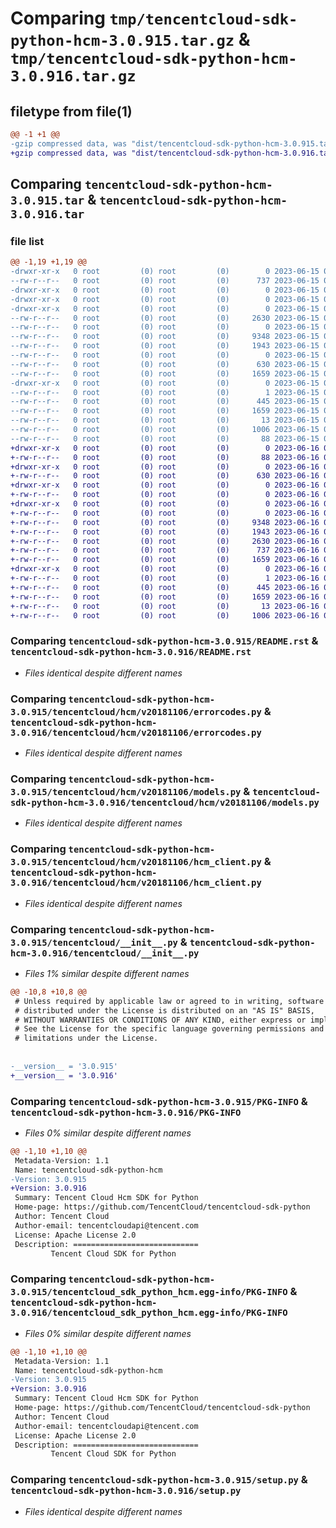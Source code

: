# Comparing `tmp/tencentcloud-sdk-python-hcm-3.0.915.tar.gz` & `tmp/tencentcloud-sdk-python-hcm-3.0.916.tar.gz`

## filetype from file(1)

```diff
@@ -1 +1 @@
-gzip compressed data, was "dist/tencentcloud-sdk-python-hcm-3.0.915.tar", last modified: Thu Jun 15 00:26:51 2023, max compression
+gzip compressed data, was "dist/tencentcloud-sdk-python-hcm-3.0.916.tar", last modified: Fri Jun 16 00:35:02 2023, max compression
```

## Comparing `tencentcloud-sdk-python-hcm-3.0.915.tar` & `tencentcloud-sdk-python-hcm-3.0.916.tar`

### file list

```diff
@@ -1,19 +1,19 @@
-drwxr-xr-x   0 root         (0) root         (0)        0 2023-06-15 00:26:51.000000 tencentcloud-sdk-python-hcm-3.0.915/
--rw-r--r--   0 root         (0) root         (0)      737 2023-06-15 00:26:51.000000 tencentcloud-sdk-python-hcm-3.0.915/README.rst
-drwxr-xr-x   0 root         (0) root         (0)        0 2023-06-15 00:26:51.000000 tencentcloud-sdk-python-hcm-3.0.915/tencentcloud/
-drwxr-xr-x   0 root         (0) root         (0)        0 2023-06-15 00:26:51.000000 tencentcloud-sdk-python-hcm-3.0.915/tencentcloud/hcm/
-drwxr-xr-x   0 root         (0) root         (0)        0 2023-06-15 00:26:51.000000 tencentcloud-sdk-python-hcm-3.0.915/tencentcloud/hcm/v20181106/
--rw-r--r--   0 root         (0) root         (0)     2630 2023-06-15 00:26:51.000000 tencentcloud-sdk-python-hcm-3.0.915/tencentcloud/hcm/v20181106/errorcodes.py
--rw-r--r--   0 root         (0) root         (0)        0 2023-06-15 00:26:51.000000 tencentcloud-sdk-python-hcm-3.0.915/tencentcloud/hcm/v20181106/__init__.py
--rw-r--r--   0 root         (0) root         (0)     9348 2023-06-15 00:26:51.000000 tencentcloud-sdk-python-hcm-3.0.915/tencentcloud/hcm/v20181106/models.py
--rw-r--r--   0 root         (0) root         (0)     1943 2023-06-15 00:26:51.000000 tencentcloud-sdk-python-hcm-3.0.915/tencentcloud/hcm/v20181106/hcm_client.py
--rw-r--r--   0 root         (0) root         (0)        0 2023-06-15 00:26:51.000000 tencentcloud-sdk-python-hcm-3.0.915/tencentcloud/hcm/__init__.py
--rw-r--r--   0 root         (0) root         (0)      630 2023-06-15 00:26:51.000000 tencentcloud-sdk-python-hcm-3.0.915/tencentcloud/__init__.py
--rw-r--r--   0 root         (0) root         (0)     1659 2023-06-15 00:26:51.000000 tencentcloud-sdk-python-hcm-3.0.915/PKG-INFO
-drwxr-xr-x   0 root         (0) root         (0)        0 2023-06-15 00:26:51.000000 tencentcloud-sdk-python-hcm-3.0.915/tencentcloud_sdk_python_hcm.egg-info/
--rw-r--r--   0 root         (0) root         (0)        1 2023-06-15 00:26:51.000000 tencentcloud-sdk-python-hcm-3.0.915/tencentcloud_sdk_python_hcm.egg-info/dependency_links.txt
--rw-r--r--   0 root         (0) root         (0)      445 2023-06-15 00:26:51.000000 tencentcloud-sdk-python-hcm-3.0.915/tencentcloud_sdk_python_hcm.egg-info/SOURCES.txt
--rw-r--r--   0 root         (0) root         (0)     1659 2023-06-15 00:26:51.000000 tencentcloud-sdk-python-hcm-3.0.915/tencentcloud_sdk_python_hcm.egg-info/PKG-INFO
--rw-r--r--   0 root         (0) root         (0)       13 2023-06-15 00:26:51.000000 tencentcloud-sdk-python-hcm-3.0.915/tencentcloud_sdk_python_hcm.egg-info/top_level.txt
--rw-r--r--   0 root         (0) root         (0)     1006 2023-06-15 00:26:51.000000 tencentcloud-sdk-python-hcm-3.0.915/setup.py
--rw-r--r--   0 root         (0) root         (0)       88 2023-06-15 00:26:51.000000 tencentcloud-sdk-python-hcm-3.0.915/setup.cfg
+drwxr-xr-x   0 root         (0) root         (0)        0 2023-06-16 00:35:02.000000 tencentcloud-sdk-python-hcm-3.0.916/
+-rw-r--r--   0 root         (0) root         (0)       88 2023-06-16 00:35:02.000000 tencentcloud-sdk-python-hcm-3.0.916/setup.cfg
+drwxr-xr-x   0 root         (0) root         (0)        0 2023-06-16 00:35:02.000000 tencentcloud-sdk-python-hcm-3.0.916/tencentcloud/
+-rw-r--r--   0 root         (0) root         (0)      630 2023-06-16 00:35:02.000000 tencentcloud-sdk-python-hcm-3.0.916/tencentcloud/__init__.py
+drwxr-xr-x   0 root         (0) root         (0)        0 2023-06-16 00:35:02.000000 tencentcloud-sdk-python-hcm-3.0.916/tencentcloud/hcm/
+-rw-r--r--   0 root         (0) root         (0)        0 2023-06-16 00:35:02.000000 tencentcloud-sdk-python-hcm-3.0.916/tencentcloud/hcm/__init__.py
+drwxr-xr-x   0 root         (0) root         (0)        0 2023-06-16 00:35:02.000000 tencentcloud-sdk-python-hcm-3.0.916/tencentcloud/hcm/v20181106/
+-rw-r--r--   0 root         (0) root         (0)        0 2023-06-16 00:35:02.000000 tencentcloud-sdk-python-hcm-3.0.916/tencentcloud/hcm/v20181106/__init__.py
+-rw-r--r--   0 root         (0) root         (0)     9348 2023-06-16 00:35:02.000000 tencentcloud-sdk-python-hcm-3.0.916/tencentcloud/hcm/v20181106/models.py
+-rw-r--r--   0 root         (0) root         (0)     1943 2023-06-16 00:35:02.000000 tencentcloud-sdk-python-hcm-3.0.916/tencentcloud/hcm/v20181106/hcm_client.py
+-rw-r--r--   0 root         (0) root         (0)     2630 2023-06-16 00:35:02.000000 tencentcloud-sdk-python-hcm-3.0.916/tencentcloud/hcm/v20181106/errorcodes.py
+-rw-r--r--   0 root         (0) root         (0)      737 2023-06-16 00:35:02.000000 tencentcloud-sdk-python-hcm-3.0.916/README.rst
+-rw-r--r--   0 root         (0) root         (0)     1659 2023-06-16 00:35:02.000000 tencentcloud-sdk-python-hcm-3.0.916/PKG-INFO
+drwxr-xr-x   0 root         (0) root         (0)        0 2023-06-16 00:35:02.000000 tencentcloud-sdk-python-hcm-3.0.916/tencentcloud_sdk_python_hcm.egg-info/
+-rw-r--r--   0 root         (0) root         (0)        1 2023-06-16 00:35:02.000000 tencentcloud-sdk-python-hcm-3.0.916/tencentcloud_sdk_python_hcm.egg-info/dependency_links.txt
+-rw-r--r--   0 root         (0) root         (0)      445 2023-06-16 00:35:02.000000 tencentcloud-sdk-python-hcm-3.0.916/tencentcloud_sdk_python_hcm.egg-info/SOURCES.txt
+-rw-r--r--   0 root         (0) root         (0)     1659 2023-06-16 00:35:02.000000 tencentcloud-sdk-python-hcm-3.0.916/tencentcloud_sdk_python_hcm.egg-info/PKG-INFO
+-rw-r--r--   0 root         (0) root         (0)       13 2023-06-16 00:35:02.000000 tencentcloud-sdk-python-hcm-3.0.916/tencentcloud_sdk_python_hcm.egg-info/top_level.txt
+-rw-r--r--   0 root         (0) root         (0)     1006 2023-06-16 00:35:02.000000 tencentcloud-sdk-python-hcm-3.0.916/setup.py
```

### Comparing `tencentcloud-sdk-python-hcm-3.0.915/README.rst` & `tencentcloud-sdk-python-hcm-3.0.916/README.rst`

 * *Files identical despite different names*

### Comparing `tencentcloud-sdk-python-hcm-3.0.915/tencentcloud/hcm/v20181106/errorcodes.py` & `tencentcloud-sdk-python-hcm-3.0.916/tencentcloud/hcm/v20181106/errorcodes.py`

 * *Files identical despite different names*

### Comparing `tencentcloud-sdk-python-hcm-3.0.915/tencentcloud/hcm/v20181106/models.py` & `tencentcloud-sdk-python-hcm-3.0.916/tencentcloud/hcm/v20181106/models.py`

 * *Files identical despite different names*

### Comparing `tencentcloud-sdk-python-hcm-3.0.915/tencentcloud/hcm/v20181106/hcm_client.py` & `tencentcloud-sdk-python-hcm-3.0.916/tencentcloud/hcm/v20181106/hcm_client.py`

 * *Files identical despite different names*

### Comparing `tencentcloud-sdk-python-hcm-3.0.915/tencentcloud/__init__.py` & `tencentcloud-sdk-python-hcm-3.0.916/tencentcloud/__init__.py`

 * *Files 1% similar despite different names*

```diff
@@ -10,8 +10,8 @@
 # Unless required by applicable law or agreed to in writing, software
 # distributed under the License is distributed on an "AS IS" BASIS,
 # WITHOUT WARRANTIES OR CONDITIONS OF ANY KIND, either express or implied.
 # See the License for the specific language governing permissions and
 # limitations under the License.
 
 
-__version__ = '3.0.915'
+__version__ = '3.0.916'
```

### Comparing `tencentcloud-sdk-python-hcm-3.0.915/PKG-INFO` & `tencentcloud-sdk-python-hcm-3.0.916/PKG-INFO`

 * *Files 0% similar despite different names*

```diff
@@ -1,10 +1,10 @@
 Metadata-Version: 1.1
 Name: tencentcloud-sdk-python-hcm
-Version: 3.0.915
+Version: 3.0.916
 Summary: Tencent Cloud Hcm SDK for Python
 Home-page: https://github.com/TencentCloud/tencentcloud-sdk-python
 Author: Tencent Cloud
 Author-email: tencentcloudapi@tencent.com
 License: Apache License 2.0
 Description: ============================
         Tencent Cloud SDK for Python
```

### Comparing `tencentcloud-sdk-python-hcm-3.0.915/tencentcloud_sdk_python_hcm.egg-info/PKG-INFO` & `tencentcloud-sdk-python-hcm-3.0.916/tencentcloud_sdk_python_hcm.egg-info/PKG-INFO`

 * *Files 0% similar despite different names*

```diff
@@ -1,10 +1,10 @@
 Metadata-Version: 1.1
 Name: tencentcloud-sdk-python-hcm
-Version: 3.0.915
+Version: 3.0.916
 Summary: Tencent Cloud Hcm SDK for Python
 Home-page: https://github.com/TencentCloud/tencentcloud-sdk-python
 Author: Tencent Cloud
 Author-email: tencentcloudapi@tencent.com
 License: Apache License 2.0
 Description: ============================
         Tencent Cloud SDK for Python
```

### Comparing `tencentcloud-sdk-python-hcm-3.0.915/setup.py` & `tencentcloud-sdk-python-hcm-3.0.916/setup.py`

 * *Files identical despite different names*

